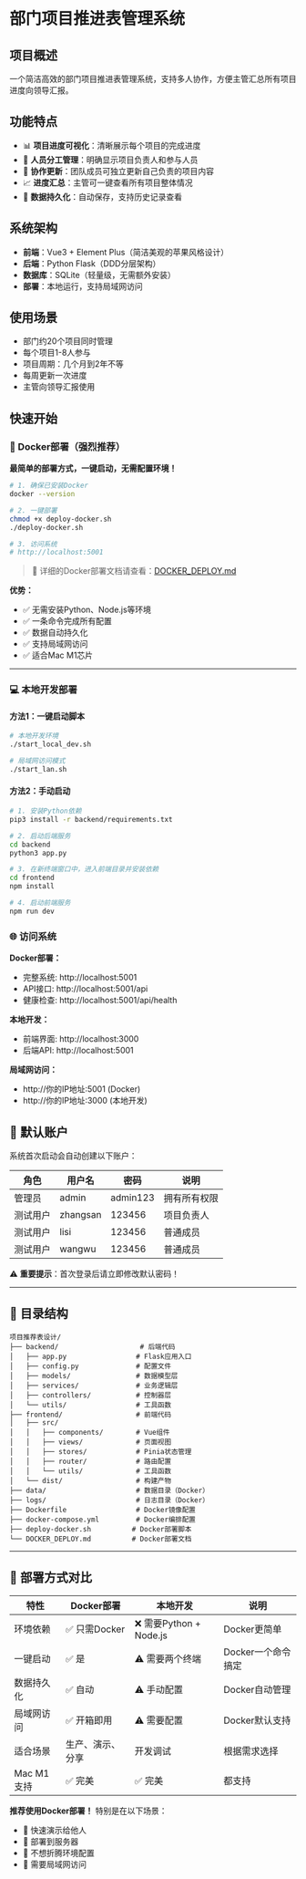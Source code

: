 # 部门项目推进表管理系统

## 项目概述
一个简洁高效的部门项目推进表管理系统，支持多人协作，方便主管汇总所有项目进度向领导汇报。

## 功能特点
- 📊 **项目进度可视化**：清晰展示每个项目的完成进度
- 👥 **人员分工管理**：明确显示项目负责人和参与人员
- 🔄 **协作更新**：团队成员可独立更新自己负责的项目内容
- 📈 **进度汇总**：主管可一键查看所有项目整体情况
- 💾 **数据持久化**：自动保存，支持历史记录查看

## 系统架构
- **前端**：Vue3 + Element Plus（简洁美观的苹果风格设计）
- **后端**：Python Flask（DDD分层架构）
- **数据库**：SQLite（轻量级，无需额外安装）
- **部署**：本地运行，支持局域网访问

## 使用场景
- 部门约20个项目同时管理
- 每个项目1-8人参与
- 项目周期：几个月到2年不等
- 每周更新一次进度
- 主管向领导汇报使用

## 快速开始

### 🐳 Docker部署（强烈推荐）

**最简单的部署方式，一键启动，无需配置环境！**

```bash
# 1. 确保已安装Docker
docker --version

# 2. 一键部署
chmod +x deploy-docker.sh
./deploy-docker.sh

# 3. 访问系统
# http://localhost:5001
```

> 📖 详细的Docker部署文档请查看：[DOCKER_DEPLOY.md](./DOCKER_DEPLOY.md)

**优势：**
- ✅ 无需安装Python、Node.js等环境
- ✅ 一条命令完成所有配置
- ✅ 数据自动持久化
- ✅ 支持局域网访问
- ✅ 适合Mac M1芯片

---

### 💻 本地开发部署

#### 方法1：一键启动脚本
```bash
# 本地开发环境
./start_local_dev.sh

# 局域网访问模式
./start_lan.sh
```

#### 方法2：手动启动
```bash
# 1. 安装Python依赖
pip3 install -r backend/requirements.txt

# 2. 启动后端服务
cd backend
python3 app.py

# 3. 在新终端窗口中，进入前端目录并安装依赖
cd frontend
npm install

# 4. 启动前端服务
npm run dev
```

### 🌐 访问系统

**Docker部署：**
- 完整系统: http://localhost:5001
- API接口: http://localhost:5001/api
- 健康检查: http://localhost:5001/api/health

**本地开发：**
- 前端界面: http://localhost:3000
- 后端API: http://localhost:5001

**局域网访问：**
- http://你的IP地址:5001 (Docker)
- http://你的IP地址:3000 (本地开发)

## 👤 默认账户

系统首次启动会自动创建以下账户：

| 角色 | 用户名 | 密码 | 说明 |
|------|--------|------|------|
| 管理员 | admin | admin123 | 拥有所有权限 |
| 测试用户 | zhangsan | 123456 | 项目负责人 |
| 测试用户 | lisi | 123456 | 普通成员 |
| 测试用户 | wangwu | 123456 | 普通成员 |

⚠️ **重要提示**：首次登录后请立即修改默认密码！

---

## 📂 目录结构

```
项目推荐表设计/
├── backend/                    # 后端代码
│   ├── app.py                 # Flask应用入口
│   ├── config.py              # 配置文件
│   ├── models/                # 数据模型层
│   ├── services/              # 业务逻辑层
│   ├── controllers/           # 控制器层
│   └── utils/                 # 工具函数
├── frontend/                  # 前端代码
│   ├── src/
│   │   ├── components/        # Vue组件
│   │   ├── views/             # 页面视图
│   │   ├── stores/            # Pinia状态管理
│   │   ├── router/            # 路由配置
│   │   └── utils/             # 工具函数
│   └── dist/                  # 构建产物
├── data/                      # 数据目录（Docker）
├── logs/                      # 日志目录（Docker）
├── Dockerfile                 # Docker镜像配置
├── docker-compose.yml         # Docker编排配置
├── deploy-docker.sh          # Docker部署脚本
└── DOCKER_DEPLOY.md          # Docker部署文档
```

---

## 🚀 部署方式对比

| 特性 | Docker部署 | 本地开发 | 说明 |
|------|-----------|---------|------|
| 环境依赖 | ✅ 只需Docker | ❌ 需要Python + Node.js | Docker更简单 |
| 一键启动 | ✅ 是 | ⚠️ 需要两个终端 | Docker一个命令搞定 |
| 数据持久化 | ✅ 自动 | ⚠️ 手动配置 | Docker自动管理 |
| 局域网访问 | ✅ 开箱即用 | ⚠️ 需要配置 | Docker默认支持 |
| 适合场景 | 生产、演示、分享 | 开发调试 | 根据需求选择 |
| Mac M1支持 | ✅ 完美 | ✅ 完美 | 都支持 |

**推荐使用Docker部署！** 特别是在以下场景：
- 🎯 快速演示给他人
- 🎯 部署到服务器
- 🎯 不想折腾环境配置
- 🎯 需要局域网访问
